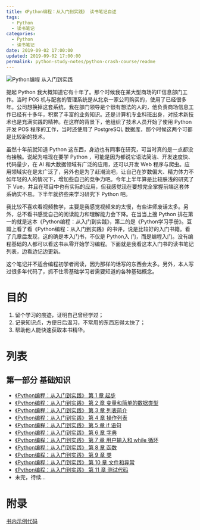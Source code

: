 ```yaml
---
title: 《Python编程：从入门到实践》 读书笔记自述
tags:
  - Python
  - 读书笔记
categories:
  - Python
  - 读书笔记
date: 2019-09-02 17:00:00
updated: 2019-09-02 17:00:00
permalink: python-study-notes/python-crash-course/readme
---
```


![Python编程 从入门到实践](https://gss3.bdstatic.com/-Po3dSag_xI4khGkpoWK1HF6hhy/baike/c0%3Dbaike80%2C5%2C5%2C80%2C26/sign=5baa72020b3b5bb5aada28ac57babe5c/c83d70cf3bc79f3d8b429799b2a1cd11738b29f3.jpg 'Python编程 从入门到实践')

提起 Python 我大概知道它有十年了。那个时候我在某大型商场的IT信息部门工作。当时 POS 机与配套的管理系统是从北京一家公司购买的，使用了已经很多年。公司想换掉这套系统，我在部门领导是个很有想法的人的，他负责商场信息工作已经有十多年，积累了丰富的业务知识。还是计算机专业科班出身，对技术新技术也是充满实践的精神。在这样的背景下，他组织了技术人员开始了使用 Python 开发 POS 程序的工作，当时还使用了 PostgreSQL 数据库，那个时候这两个可都是比较新的技术。

<!-- more -->

虽然十年前就知道 Python 这东西，身边也有同事在研究，可当时真的是一点都没有接触。说起为啥现在要学 Python ，可能是因为都说它语法简洁、开发速度快、代码量少，在 AI 和大数据领域有广泛的应用，还可以开发 Web 程序与爬虫。应用领域实在是太广泛了，另外也是为了赶潮流吧，让自己在岁数偏大、精力体力不如年轻的人的情况下，增加些自己的竞争力吧。今年上半年算是比较肤浅的研究了下 Vue，并且在项目中也有实际的应用，但我感觉现在要想完全掌握前端这套体系确实不易。下半年就挤些来学习研究下 Python 吧。

我比较不喜欢看视频教学，主要是我感觉视频来的太慢，有些讲师废话太多。另外，总不看书感觉自己的阅读能力和理解能力会下降。在当当上搜 Python 排在第一的就是这本《Python编程：从入门到实践》，第二的是《Python学习手册》。豆瓣上看了看《Python编程：从入门到实践》的书评，说是比较好的入门书籍。看了几章后发现，这的确是本入门书，不仅是 Python入 门，而是编程入门。没有编程基础的人都可以看这书从零开始学习编程。下面就是我看这本入门书的读书笔记列表，边看边记边更新。 

这个笔记并不适合编程初学者阅读，因为那样的话写的东西会太多。另外，本人写过很多年代码了，抓不住零基础学习者需要知道的各种基础概念。

# 目的

1. 留个学习的痕迹，证明自己曾经学过；
2. 记录知识点，方便日后温习，不常用的东西忘得太快了；
3. 帮助他人能快速获取本书精华。

# 列表

## 第一部分 基础知识
- [《Python编程：从入门到实践》 第 1 章 起步](chapter-1-getting-started.html)
- [《Python编程：从入门到实践》 第 2 章 变量和简单的数据类型](chapter-2-variables-and-simple-data-types.html)
- [《Python编程：从入门到实践》 第 3 章 列表简介](chapter-3-introducing-lists.html)
- [《Python编程：从入门到实践》 第 4 章 操作列表](chapter-4-working-with-lists.html)
- [《Python编程：从入门到实践》 第 5 章 if 语句](chapter-5-if-statements.html)
- [《Python编程：从入门到实践》 第 6 章 字典](chapter-6-dictionaries.html)
- [《Python编程：从入门到实践》 第 7 章 用户输入和 while 循环](chapter-7-user-input-and-while-loops.html)
- [《Python编程：从入门到实践》 第 8 章 函数](chapter-8-functions.html)
- [《Python编程：从入门到实践》 第 9 章 类](chapter-9-classes.html)
- [《Python编程：从入门到实践》 第 10 章 文件和异常](chapter-10-files-and-exceptions.html)
- [《Python编程：从入门到实践》 第 11 章 测试代码](chapter-11-testing-your-code.html)
- 未完，待续...

# 附录

[书内示例代码](https://github.com/ehmatthes/pcc)